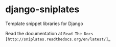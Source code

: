 django-sniplates
================

Template snippet libraries for Django

Read the documentation at `Read The Docs [http://sniplates.readthedocs.org/en/latest/]`_

